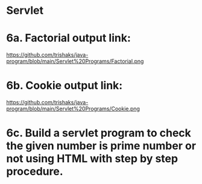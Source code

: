 # Servlet
# 6a. Factorial output link:
https://github.com/trishaks/java-program/blob/main/Servlet%20Programs/Factorial.png

# 6b. Cookie output link:
https://github.com/trishaks/java-program/blob/main/Servlet%20Programs/Cookie.png

# 6c. Build a servlet program to check the given number is prime number or not using HTML with step by step procedure.
